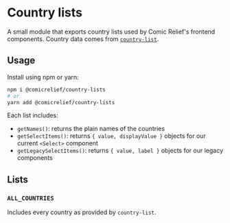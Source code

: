 # Country lists

A small module that exports country lists used by Comic Relief's frontend components. Country data comes from [`country-list`](https://www.npmjs.com/package/country-list).

## Usage

Install using npm or yarn:

```sh
npm i @comicrelief/country-lists
# or
yarn add @comicrelief/country-lists
```

Each list includes:

- `getNames()`: returns the plain names of the countries
- `getSelectItems()`: returns `{ value, displayValue }` objects for our current `<Select>` component
- `getLegacySelectItems()`: returns `{ value, label }` objects for our legacy components

## Lists

### `ALL_COUNTRIES`

Includes every country as provided by `country-list`.
